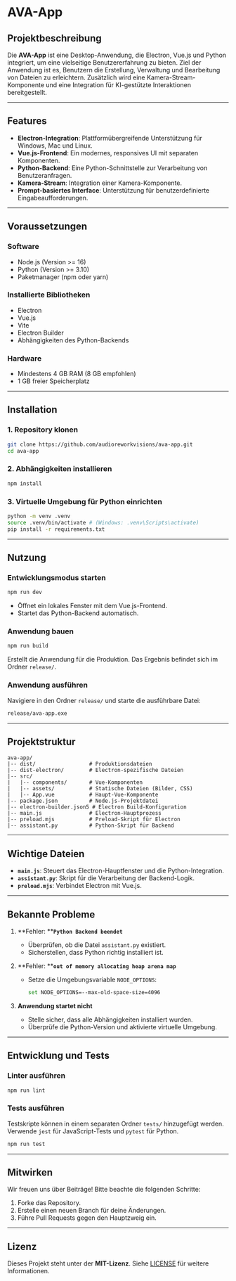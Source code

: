 # AVA-App

## Projektbeschreibung

Die **AVA-App** ist eine Desktop-Anwendung, die Electron, Vue.js und Python integriert, um eine vielseitige Benutzererfahrung zu bieten. Ziel der Anwendung ist es, Benutzern die Erstellung, Verwaltung und Bearbeitung von Dateien zu erleichtern. Zusätzlich wird eine Kamera-Stream-Komponente und eine Integration für KI-gestützte Interaktionen bereitgestellt.

---

## Features

- **Electron-Integration**: Plattformübergreifende Unterstützung für Windows, Mac und Linux.
- **Vue.js-Frontend**: Ein modernes, responsives UI mit separaten Komponenten.
- **Python-Backend**: Eine Python-Schnittstelle zur Verarbeitung von Benutzeranfragen.
- **Kamera-Stream**: Integration einer Kamera-Komponente.
- **Prompt-basiertes Interface**: Unterstützung für benutzerdefinierte Eingabeaufforderungen.

---

## Voraussetzungen

### Software

- Node.js (Version >= 16)
- Python (Version >= 3.10)
- Paketmanager (npm oder yarn)

### Installierte Bibliotheken

- Electron
- Vue.js
- Vite
- Electron Builder
- Abhängigkeiten des Python-Backends

### Hardware

- Mindestens 4 GB RAM (8 GB empfohlen)
- 1 GB freier Speicherplatz

---

## Installation

### 1. Repository klonen

```bash
git clone https://github.com/audioreworkvisions/ava-app.git
cd ava-app
```

### 2. Abhängigkeiten installieren

```bash
npm install
```

### 3. Virtuelle Umgebung für Python einrichten

```bash
python -m venv .venv
source .venv/bin/activate # (Windows: .venv\Scripts\activate)
pip install -r requirements.txt
```

---

## Nutzung

### Entwicklungsmodus starten

```bash
npm run dev
```

- Öffnet ein lokales Fenster mit dem Vue.js-Frontend.
- Startet das Python-Backend automatisch.

### Anwendung bauen

```bash
npm run build
```

Erstellt die Anwendung für die Produktion. Das Ergebnis befindet sich im Ordner `release/`.

### Anwendung ausführen

Navigiere in den Ordner `release/` und starte die ausführbare Datei:

```bash
release/ava-app.exe
```

---

## Projektstruktur

```
ava-app/
|-- dist/                 # Produktionsdateien
|-- dist-electron/        # Electron-spezifische Dateien
|-- src/                 
|   |-- components/       # Vue-Komponenten
|   |-- assets/           # Statische Dateien (Bilder, CSS)
|   |-- App.vue           # Haupt-Vue-Komponente
|-- package.json          # Node.js-Projektdatei
|-- electron-builder.json5 # Electron Build-Konfiguration
|-- main.js               # Electron-Hauptprozess
|-- preload.mjs           # Preload-Skript für Electron
|-- assistant.py          # Python-Skript für Backend
```

---

## Wichtige Dateien

- **`main.js`**: Steuert das Electron-Hauptfenster und die Python-Integration.
- **`assistant.py`**: Skript für die Verarbeitung der Backend-Logik.
- **`preload.mjs`**: Verbindet Electron mit Vue.js.

---

## Bekannte Probleme

1. \*\*Fehler: \*\***`Python Backend beendet`**

   - Überprüfen, ob die Datei `assistant.py` existiert.
   - Sicherstellen, dass Python richtig installiert ist.

2. \*\*Fehler: \*\***`out of memory allocating heap arena map`**

   - Setze die Umgebungsvariable `NODE_OPTIONS`:
     ```bash
     set NODE_OPTIONS=--max-old-space-size=4096
     ```

3. **Anwendung startet nicht**

   - Stelle sicher, dass alle Abhängigkeiten installiert wurden.
   - Überprüfe die Python-Version und aktivierte virtuelle Umgebung.

---

## Entwicklung und Tests

### Linter ausführen

```bash
npm run lint
```

### Tests ausführen

Testskripte können in einem separaten Ordner `tests/` hinzugefügt werden. Verwende `jest` für JavaScript-Tests und `pytest` für Python.

```bash
npm run test
```

---

## Mitwirken

Wir freuen uns über Beiträge! Bitte beachte die folgenden Schritte:

1. Forke das Repository.
2. Erstelle einen neuen Branch für deine Änderungen.
3. Führe Pull Requests gegen den Hauptzweig ein.

---

## Lizenz

Dieses Projekt steht unter der **MIT-Lizenz**. Siehe [LICENSE](./LICENSE) für weitere Informationen.

